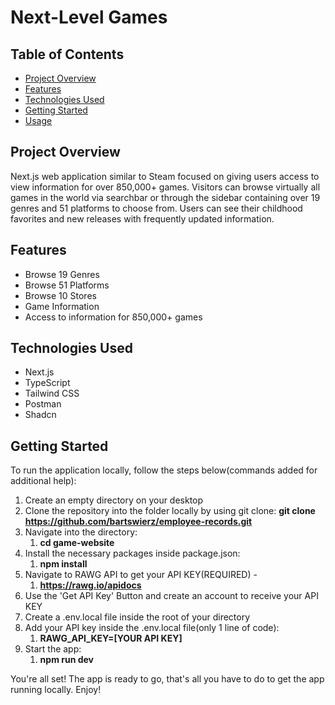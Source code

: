 # Next-Level Games

## Table of Contents

- [Project Overview](#project-overview)
- [Features](#features)
- [Technologies Used](#technologies-used)
- [Getting Started](#getting-started)
- [Usage](#usage)

## Project Overview

Next.js web application similar to Steam focused on giving users access to view information for over 850,000+ games. Visitors can browse virtually all games in the world via searchbar or through the sidebar containing over 19 genres and 51 platforms to choose from. Users can see their childhood favorites and new releases with frequently updated information. 

## Features
- Browse 19 Genres
- Browse 51 Platforms
- Browse 10 Stores
- Game Information
- Access to information for 850,000+ games

## Technologies Used
- Next.js
- TypeScript
- Tailwind CSS
- Postman
- Shadcn

## Getting Started
To run the application locally, follow the steps below(commands added for additional help):

1. Create an empty directory on your desktop
2. Clone the repository into the folder locally by using git clone: <strong>git clone https://github.com/bartswierz/employee-records.git</strong>
3. Navigate into the directory:
   1. <strong>cd game-website</strong>
4. Install the necessary packages inside package.json:
   1. <strong>npm install</strong>
5. Navigate to RAWG API to get your API KEY(REQUIRED) -
   1. <strong>https://rawg.io/apidocs</strong>
6. Use the 'Get API Key' Button and create an account to receive your API KEY
7. Create a .env.local file inside the root of your directory
8. Add your API key inside the .env.local file(only 1 line of code):
   1. <strong>RAWG_API_KEY=[YOUR API KEY]</strong>
9. Start the app:
   1. <strong>npm run dev</strong>

You're all set! The app is ready to go, that's all you have to do to get the app running locally. Enjoy!     
